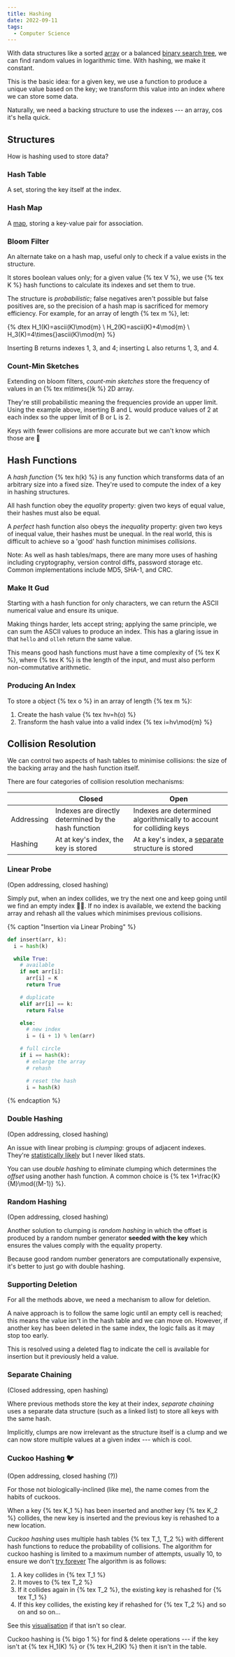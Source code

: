 ```yaml
---
title: Hashing
date: 2022-09-11
tags:
  - Computer Science
---
```


With data structures like a sorted
<a href="{% post_path (re)learning-cs/lists %}#Array">array</a> or a balanced
<a href="{% post_path (re)learning-cs/trees %}#Binary-Search-Tree">binary search
tree</a>, we can find random values in logarithmic time. With hashing, we make
it constant.

<!-- more -->

This is the basic idea: for a given key, we use a function to produce a unique
value based on the key; we transform this value into an index where we can store
some data.

Naturally, we need a backing structure to use the indexes --- an array, cos it's
hella quick.

## Structures

How is hashing used to store data?

### Hash Table

A set, storing the key itself at the index.

### Hash Map

A <a href="{% post_path (re)learning-cs/abstract-data-types %}#Map">map</a>,
storing a key-value pair for association.

### Bloom Filter

An alternate take on a hash map, useful only to check if a value exists in the
structure.

It stores boolean values only; for a given value {% tex V %}, we use {% tex K %}
hash functions to calculate its indexes and set them to true.

The structure is _probabilistic_; false negatives aren't possible but false
positives are, so the precision of a hash map is sacrificed for memory
efficiency. For example, for an array of length {% tex m %}, let:

{% dtex H_1(K)=ascii(K)\mod{m} \\ H_2(K)=ascii(K)+4\mod{m} \\  H_3(K)=4\times{}ascii(K)\mod{m} %}

Inserting B returns indexes 1, 3, and 4; inserting L also returns 1, 3, and 4.

### Count-Min Sketches

Extending on bloom filters, _count-min sketches_ store the frequency of values
in an {% tex m\times{}k %} 2D array.

They're still probabilistic meaning the frequencies provide an upper limit.
Using the example above, inserting B and L would produce values of 2 at each
index so the upper limit of B or L is 2.

Keys with fewer collisions are more accurate but we can't know which those are
🤔

## Hash Functions

A _hash function_ {% tex h(k) %} is any function which transforms data of an
arbitrary size into a fixed size. They're used to compute the index of a key in
hashing structures.

All hash function obey the _equality_ property: given two keys of equal value,
their hashes must also be equal.

A _perfect_ hash function also obeys the _inequality_ property: given two keys
of inequal value, their hashes must be unequal. In the real world, this is
difficult to achieve so a 'good' hash function minimises _collisions_.

Note: As well as hash tables/maps, there are many more uses of hashing including
cryptography, version control diffs, password storage etc. Common
implementations include MD5, SHA-1, and CRC.

### Make It Gud

Starting with a hash function for only characters, we can return the ASCII
numerical value and ensure its unique.

Making things harder, lets accept string; applying the same principle, we can
sum the ASCII values to produce an index. This has a glaring issue in that
`hello` and `olleh` return the same value.

This means good hash functions must have a time complexity of {% tex K %}, where
{% tex K %} is the length of the input, and must also perform non-commutative
arithmetic.

### Producing An Index

To store a object {% tex o %} in an array of length {% tex m %}:

1. Create the hash value {% tex hv=h(o) %}
2. Transform the hash value into a valid index {% tex i=hv\mod{m} %}

## Collision Resolution

We can control two aspects of hash tables to minimise collisions: the size of
the backing array and the hash function itself.

There are four categories of collision resolution mechanisms:

|            | Closed                                               | Open                                                                   |
| ---------- | ---------------------------------------------------- | ---------------------------------------------------------------------- |
| Addressing | Indexes are directly determined by the hash function | Indexes are determined algorithmically to account for colliding keys   |
| Hashing    | At at key's index, the key is stored                 | At a key's index, a [separate](#Separate-Chaining) structure is stored |

### Linear Probe

(Open addressing, closed hashing)

Simply put, when an index collides, we try the next one and keep going until we
find an empty index 🤷‍♂️. If no index is available, we extend the backing array
and rehash all the values which minimises previous collisions.

{% caption "Insertion via Linear Probing" %}

```python
def insert(arr, k):
  i = hash(k)

  while True:
    # available
    if not arr[i]:
      arr[i] = K
      return True

    # duplicate
    elif arr[i] == k:
      return False

    else:
      # new index
      i = (i + 1) % len(arr)

    # full circle
    if i == hash(k):
      # enlarge the array
      # rehash

      # reset the hash
      i = hash(k)
```

{% endcaption %}

### Double Hashing

(Open addressing, closed hashing)

An issue with linear probing is _clumping_: groups of adjacent indexes. They're
[statistically likely](https://stepik.org/lesson/31223/step/11) but I never
liked stats.

You can use _double hashing_ to eliminate clumping which determines the _offset_
using another hash function. A common choice is {% tex
1+\frac{K}{M}\mod{(M-1)} %}.

### Random Hashing

(Open addressing, closed hashing)

Another solution to clumping is _random hashing_ in which the offset is produced
by a random number generator **seeded with the key** which ensures the values
comply with the equality property.

Because good random number generators are computationally expensive, it's better
to just go with double hashing.

### Supporting Deletion

For all the methods above, we need a mechanism to allow for deletion.

A naive approach is to follow the same logic until an empty cell is reached;
this means the value isn't in the hash table and we can move on. However, if
another key has been deleted in the same index, the logic fails as it may stop
too early.

This is resolved using a deleted flag to indicate the cell is available for
insertion but it previously held a value.

### Separate Chaining

(Closed addressing, open hashing)

Where previous methods store the key at their index, _separate chaining_ uses a
separate data structure (such as a linked list) to store all keys with the same
hash.

Implicitly, clumps are now irrelevant as the structure itself is a clump and we
can now store multiple values at a given index --- which is cool.

### Cuckoo Hashing 🐦

(Open addressing, closed hashing (?))

For those not biologically-inclined (like me), the name comes from the habits of
cuckoos.

When a key {% tex K_1 %} has been inserted and another key {% tex K_2 %}
collides, the new key is inserted and the previous key is rehashed to a new
location.

_Cuckoo hashing_ uses multiple hash tables {% tex T_1, T_2 %} with different
hash functions to reduce the probability of collisions. The algorithm for cuckoo
hashing is limited to a maximum number of attempts, usually 10, to ensure we
don't
[try forever](https://docs.google.com/presentation/d/1uNYS51BNM66GJmM0vDIWnac-Y9VUQxOpYikpJoKXJyo/embed)
The algorithm is as follows:

1. A key collides in {%
   tex T_1 %}
2. It moves to {% tex T_2 %}
3. If it collides again in {% tex T_2 %}, the existing key is rehashed for {%
   tex T_1 %}
4. If this key collides, the existing key if rehashed for {% tex T_2 %} and so
   on and so on...

See this
[visualisation](https://docs.google.com/presentation/d/1enss8FYHLN5VfPXA1ODzV0rxnr62lFrUrlURqKnkaj8/embed?start=true&loop=true&delayms=1000)
if that isn't so clear.

Cuckoo hashing is {% bigo 1 %} for find & delete operations --- if the key isn't
at {% tex H_1(K) %} or {% tex H_2(K) %} then it isn't in the table.
